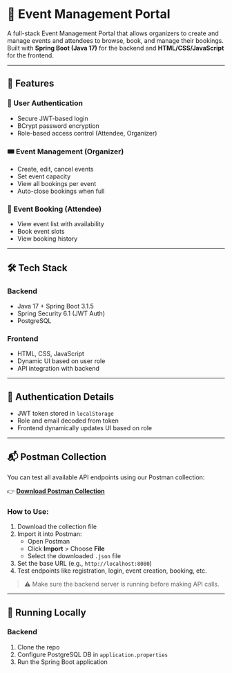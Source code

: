 # 🎉 Event Management Portal

A full-stack Event Management Portal that allows organizers to create and manage events and attendees to browse, book, and manage their bookings. Built with **Spring Boot (Java 17)** for the backend and **HTML/CSS/JavaScript** for the frontend.

---

## 🚀 Features

### 👤 User Authentication
- Secure JWT-based login
- BCrypt password encryption
- Role-based access control (Attendee, Organizer)

### 🎟️ Event Management (Organizer)
- Create, edit, cancel events
- Set event capacity
- View all bookings per event
- Auto-close bookings when full


### 📅 Event Booking (Attendee)
- View event list with availability
- Book event slots
- View booking history

---

## 🛠️ Tech Stack

### Backend
- Java 17 + Spring Boot 3.1.5
- Spring Security 6.1 (JWT Auth)
- PostgreSQL

### Frontend
- HTML, CSS, JavaScript
- Dynamic UI based on user role
- API integration with backend

---
## 🔐 Authentication Details

- JWT token stored in `localStorage`
- Role and email decoded from token
- Frontend dynamically updates UI based on role

---

## 📬 Postman Collection

You can test all available API endpoints using our Postman collection:

👉 **[Download Postman Collection](./Event-Management-Portal.postman_collection)**

### How to Use:
1. Download the collection file
2. Import it into Postman:
    - Open Postman
    - Click **Import** > Choose **File**
    - Select the downloaded `.json` file
3. Set the base URL (e.g., `http://localhost:8080`)
4. Test endpoints like registration, login, event creation, booking, etc.

> ⚠️ Make sure the backend server is running before making API calls.
---

## 🧪 Running Locally

### Backend

1. Clone the repo
2. Configure PostgreSQL DB in `application.properties`
3. Run the Spring Boot application


